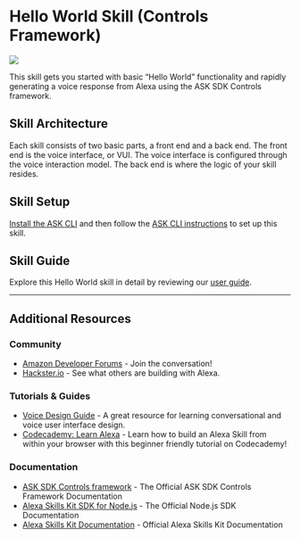 # Hello World Skill (Controls Framework)
<img src="https://m.media-amazon.com/images/G/01/mobile-apps/dex/alexa/alexa-skills-kit/tutorials/quiz-game/header._TTH_.png" />

This skill gets you started with basic “Hello World” functionality and rapidly generating a voice response from Alexa using the ASK SDK Controls framework.

## Skill Architecture
Each skill consists of two basic parts, a front end and a back end.
The front end is the voice interface, or VUI.
The voice interface is configured through the voice interaction model.
The back end is where the logic of your skill resides.

## Skill Setup

[Install the ASK CLI](https://developer.amazon.com/en-US/docs/alexa/smapi/quick-start-alexa-skills-kit-command-line-interface.html) and then follow the [ASK CLI instructions](./instructions/cli.md) to set up this skill.

## Skill Guide

Explore this Hello World skill in detail by reviewing our [user guide](https://github.com/alexa/ask-sdk-controls/blob/develop/doc/userGuide.md#3-exploring-the-helloworld-controls-skill).

---

## Additional Resources

### Community
* [Amazon Developer Forums](https://forums.developer.amazon.com/spaces/165/index.html) - Join the conversation!
* [Hackster.io](https://www.hackster.io/amazon-alexa) - See what others are building with Alexa.

### Tutorials & Guides
* [Voice Design Guide](https://developer.amazon.com/designing-for-voice/) - A great resource for learning conversational and voice user interface design.
* [Codecademy: Learn Alexa](https://www.codecademy.com/learn/learn-alexa) - Learn how to build an Alexa Skill from within your browser with this beginner friendly tutorial on Codecademy!

### Documentation
* [ASK SDK Controls framework](http://alexa.design/controls) - The Official ASK SDK Controls Framework Documentation
* [Alexa Skills Kit SDK for Node.js](http://alexa.design/node-sdk-docs) - The Official Node.js SDK Documentation
* [Alexa Skills Kit Documentation](https://developer.amazon.com/docs/ask-overviews/build-skills-with-the-alexa-skills-kit.html) - Official Alexa Skills Kit Documentation
